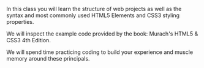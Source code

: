 In this class you will learn the structure of web projects as well as the syntax and most commonly used HTML5 Elements and CSS3 styling properties.

We will inspect the example code provided by the book: Murach's HTML5 & CSS3 4th Edition.

We will spend time practicing coding to build your experience and muscle memory around these principals.
